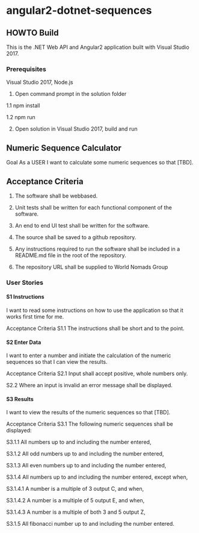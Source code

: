 # angular2-dotnet-sequences

## HOWTO Build

This is the .NET Web API  and Angular2 application built with Visual Studio 2017.
### Prerequisites

Visual Studio 2017, Node.js

1. Open command prompt in the solution folder

1.1 npm install

1.2 npm run

2. Open solution in Visual Studio 2017, build and run

## Numeric Sequence Calculator
Goal As a USER
I want to calculate some numeric sequences
so that [TBD].

## Acceptance Criteria 

1. The software shall be web­based.

2. Unit tests shall be written for each functional component of the
software.

3. An end to end UI test shall be written for the software.

4. The source shall be saved to a github repository.

5. Any instructions required to run the software shall be included in a README.md file in the root of the repository.

6. The repository URL shall be supplied to World Nomads Group

### User Stories

#### S1 Instructions

I want to read some instructions on how to use the application so that it works first time for me.

Acceptance Criteria S1.1 The instructions shall be short and to the point.

#### S2 Enter Data

I want to enter a number and initiate the calculation of the numeric sequences so that I can view the results.

Acceptance Criteria S2.1 Input shall accept positive, whole numbers only.

S2.2 Where an input is invalid an error message shall be displayed.

#### S3 Results

I want to view the results of the numeric sequences so that [TBD].

Acceptance Criteria S3.1 The following numeric sequences shall be displayed:

S3.1.1 All numbers up to and including the number entered,

S3.1.2 All odd numbers up to and including the number entered,

S3.1.3 All even numbers up to and including the number entered,

S3.1.4 All numbers up to and including the number entered, except when,

S3.1.4.1 A number is a multiple of 3 output C, and when,

S3.1.4.2 A number is a multiple of 5 output E, and when,

S3.1.4.3 A number is a multiple of both 3 and 5 output Z,

S3.1.5 All fibonacci number up to and including the number entered.

